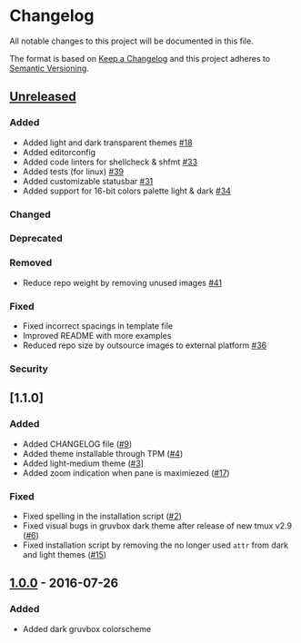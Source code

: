 # Changelog

All notable changes to this project will be documented in this file.

The format is based on [Keep a Changelog](http://keepachangelog.com/en/1.0.0/)
and this project adheres to [Semantic Versioning](http://semver.org/spec/v2.0.0.html).

## [Unreleased]

### Added

- Added light and dark transparent themes [#18](https://github.com/egel/tmux-gruvbox/issues/18)
- Added editorconfig
- Added code linters for shellcheck & shfmt [#33](https://github.com/egel/tmux-gruvbox/issues/33)
- Added tests (for linux) [#39](https://github.com/egel/tmux-gruvbox/issues/39)
- Added customizable statusbar [#31](https://github.com/egel/tmux-gruvbox/issues/31)
- Added support for 16-bit colors palette light & dark [#34](https://github.com/egel/tmux-gruvbox/issues/34)

### Changed

### Deprecated

### Removed

- Reduce repo weight by removing unused images [#41](https://github.com/egel/tmux-gruvbox/issues/41)

### Fixed

- Fixed incorrect spacings in template file
- Improved README with more examples
- Reduced repo size by outsource images to external platform [#36](https://github.com/egel/tmux-gruvbox/issues/36)

### Security

## [1.1.0]

### Added

- Added CHANGELOG file ([#9](https://github.com/egel/tmux-gruvbox/issues/9))
- Added theme installable through TPM ([#4](https://github.com/egel/tmux-gruvbox/issues/4))
- Added light-medium theme ([#3](https://github.com/egel/tmux-gruvbox/issues/3)]
- Added zoom indication when pane is maximiezed ([#17](https://github.com/egel/tmux-gruvbox/issues/17))

### Fixed

- Fixed spelling in the installation script ([#2](https://github.com/egel/tmux-gruvbox/issues/2))
- Fixed visual bugs in gruvbox dark theme after release of new tmux v2.9 ([#6](https://github.com/egel/tmux-gruvbox/issues/6))
- Fixed installation script by removing the no longer used `attr` from dark and light themes ([#15](https://github.com/egel/tmux-gruvbox/issues/15))

## [1.0.0] - 2016-07-26

### Added

- Added dark gruvbox colorscheme

[Unreleased]: https://github.com/egel/tmux-gruvbox/compare/v1.0.0...HEAD
[1.0.0]: https://github.com/egel/tmux-gruvbox/compare/v0.0.0...v1.0.0
